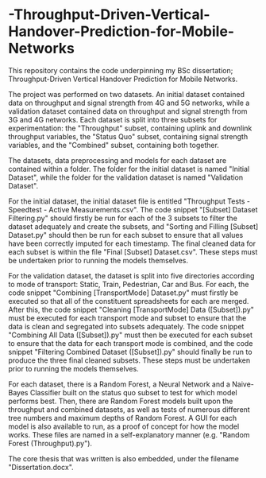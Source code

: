 # -Throughput-Driven-Vertical-Handover-Prediction-for-Mobile-Networks
This repository contains the code underpinning my BSc dissertation; Throughput-Driven Vertical Handover Prediction for Mobile Networks.

The project was performed on two datasets. An initial dataset contained data on throughput and signal strength from 4G and 5G networks, while a validation dataset contained data on throughput and signal strength from 3G and 4G networks. Each dataset is split into three subsets for experimentation: the "Throughput" subset, containing uplink and downlink throughput variables, the "Status Quo" subset, containing signal strength variables, and the "Combined" subset, containing both together.

The datasets, data preprocessing and models for each dataset are contained within a folder. The folder for the initial dataset is named "Initial Dataset", while the folder for the validation dataset is named "Validation Dataset".

For the initial dataset, the initial dataset file is entitled "Throughput Tests - Speedtest - Active Measurements.csv". The code snippet "[Subset] Dataset Filtering.py" should firstly be run for each of the 3 subsets to filter the dataset adequately and create the subsets, and "Sorting and Filling [Subset] Dataset.py" should then be run for each subset to ensure that all values have been correctly imputed for each timestamp. The final cleaned data for each subset is within the file "Final [Subset] Dataset.csv". These steps must be undertaken prior to running the models themselves.

For the validation dataset, the dataset is split into five directories according to mode of transport: Static, Train, Pedestrian, Car and Bus. For each, the code snippet "Combining [TransportMode] Dataset.py" must firstly be executed so that all of the constituent spreadsheets for each are merged. After this, the code snippet "Cleaning [TransportMode] Data ([Subset]).py" must be executed for each transport mode and subset to ensure that the data is clean and segregated into subsets adequately. The code snippet "Combining All Data ([Subset]).py" must then be executed for each subset to ensure that the data for each transport mode is combined, and the code snippet "Filtering Combined Dataset ([Subset]).py" should finally be run to produce the three final cleaned subsets. These steps must be undertaken prior to running the models themselves.

For each dataset, there is a Random Forest, a Neural Network and a Naive-Bayes Classifier built on the status quo subset to test for which model performs best. Then, there are Random Forest models built upon the throughput and combined datasets, as well as tests of numerous different tree numbers and maximum depths of Random Forest. A GUI for each model is also available to run, as a proof of concept for how the model works. These files are named in a self-explanatory manner (e.g. "Random Forest (Throughput).py").

The core thesis that was written is also embedded, under the filename "Dissertation.docx".
